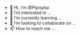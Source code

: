 - 👋 Hi, I’m @Pipisyka
- 👀 I’m interested in ...
- 🌱 I’m currently learning ...
- 💞️ I’m looking to collaborate on ...
- 📫 How to reach me ...

<!---
Pipisyka/Pipisyka is a ✨ special ✨ repository because its `README.md` (this file) appears on your GitHub profile.
You can click the Preview link to take a look at your changes.
--->
